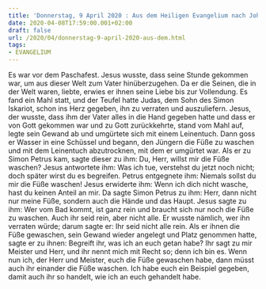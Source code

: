 ```yaml
---
title: 'Donnerstag, 9 April 2020 : Aus dem Heiligen Evangelium nach Johannes - Joh 13,1-15.'
date: 2020-04-08T17:59:00.001+02:00
draft: false
url: /2020/04/donnerstag-9-april-2020-aus-dem.html
tags: 
- EVANGELIUM
---
```


Es war vor dem Paschafest. Jesus wusste, dass seine Stunde gekommen war, um aus dieser Welt zum Vater hinüberzugehen. Da er die Seinen, die in der Welt waren, liebte, erwies er ihnen seine Liebe bis zur Vollendung. Es fand ein Mahl statt, und der Teufel hatte Judas, dem Sohn des Simon Iskariot, schon ins Herz gegeben, ihn zu verraten und auszuliefern. Jesus, der wusste, dass ihm der Vater alles in die Hand gegeben hatte und dass er von Gott gekommen war und zu Gott zurückkehrte, stand vom Mahl auf, legte sein Gewand ab und umgürtete sich mit einem Leinentuch. Dann goss er Wasser in eine Schüssel und begann, den Jüngern die Füße zu waschen und mit dem Leinentuch abzutrocknen, mit dem er umgürtet war. Als er zu Simon Petrus kam, sagte dieser zu ihm: Du, Herr, willst mir die Füße waschen? Jesus antwortete ihm: Was ich tue, verstehst du jetzt noch nicht; doch später wirst du es begreifen. Petrus entgegnete ihm: Niemals sollst du mir die Füße waschen! Jesus erwiderte ihm: Wenn ich dich nicht wasche, hast du keinen Anteil an mir. Da sagte Simon Petrus zu ihm: Herr, dann nicht nur meine Füße, sondern auch die Hände und das Haupt. Jesus sagte zu ihm: Wer vom Bad kommt, ist ganz rein und braucht sich nur noch die Füße zu waschen. Auch ihr seid rein, aber nicht alle. Er wusste nämlich, wer ihn verraten würde; darum sagte er: Ihr seid nicht alle rein. Als er ihnen die Füße gewaschen, sein Gewand wieder angelegt und Platz genommen hatte, sagte er zu ihnen: Begreift ihr, was ich an euch getan habe? Ihr sagt zu mir Meister und Herr, und ihr nennt mich mit Recht so; denn ich bin es. Wenn nun ich, der Herr und Meister, euch die Füße gewaschen habe, dann müsst auch ihr einander die Füße waschen. Ich habe euch ein Beispiel gegeben, damit auch ihr so handelt, wie ich an euch gehandelt habe.